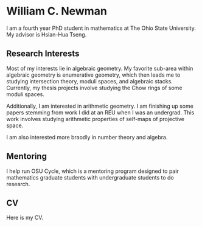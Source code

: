 # William C. Newman
I am a fourth year PhD student in mathematics at The Ohio State University. My advisor is Hsian-Hua Tseng. 
## Research Interests
Most of my interests lie in algebraic geometry. My favorite sub-area within algebraic geometry is enumerative geometry, which then leads me to studying intersection theory, moduli spaces, and algebraic stacks. Currently, my thesis projects involve studying the Chow rings of some moduli spaces. 

Additionally, I am interested in arithmetic geometry. I am finishing up some papers stemming from work I did at an REU when I was an undergrad. This work involves studying arithmetic properties of self-maps of projective space. 

I am also interested more braodly in number theory and algebra. 
## Mentoring
I help run OSU Cycle, which is a mentoring program designed to pair mathematics graduate students with undergraduate students to do research. 
## CV
Here is my CV.
